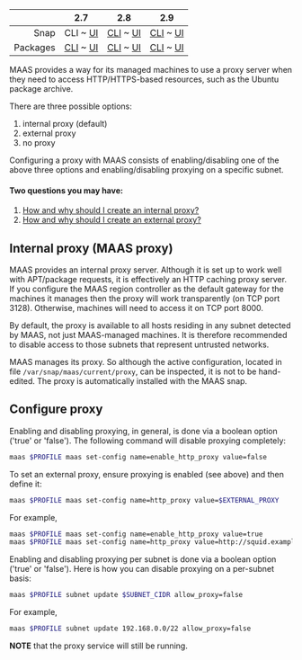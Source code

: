 <!-- deb-2-7-cli
||2.7|2.8|2.9|
|-----:|:-----:|:-----:|:-----:|
|Snap|[CLI](/t/proxy/3030) ~ [UI](/t/proxy/3031)|[CLI](/t/proxy/3032) ~ [UI](/t/proxy/3033)|[CLI](/t/proxy/3034) ~ [UI](/t/proxy/3035)|
|Packages|CLI ~ [UI](/t/proxy/3037)|[CLI](/t/proxy/3038) ~ [UI](/t/proxy/3039)|[CLI](/t/proxy/3040) ~ [UI](/t/proxy/3041)|
 deb-2-7-cli -->

<!-- deb-2-7-ui
||2.7|2.8|2.9|
|-----:|:-----:|:-----:|:-----:|
|Snap|[CLI](/t/proxy/3030) ~ [UI](/t/proxy/3031)|[CLI](/t/proxy/3032) ~ [UI](/t/proxy/3033)|[CLI](/t/proxy/3034) ~ [UI](/t/proxy/3035)|
|Packages|[CLI](/t/proxy/3036) ~ UI|[CLI](/t/proxy/3038) ~ [UI](/t/proxy/3039)|[CLI](/t/proxy/3040) ~ [UI](/t/proxy/3041)|
 deb-2-7-ui -->

<!-- deb-2-8-cli
||2.7|2.8|2.9|
|-----:|:-----:|:-----:|:-----:|
|Snap|[CLI](/t/proxy/3030) ~ [UI](/t/proxy/3031)|[CLI](/t/proxy/3032) ~ [UI](/t/proxy/3033)|[CLI](/t/proxy/3034) ~ [UI](/t/proxy/3035)|
|Packages|[CLI](/t/proxy/3036) ~ [UI](/t/proxy/3037)|CLI ~ [UI](/t/proxy/3039)|[CLI](/t/proxy/3040) ~ [UI](/t/proxy/3041)|
 deb-2-8-cli -->

<!-- deb-2-8-ui
||2.7|2.8|2.9|
|-----:|:-----:|:-----:|:-----:|
|Snap|[CLI](/t/proxy/3030) ~ [UI](/t/proxy/3031)|[CLI](/t/proxy/3032) ~ [UI](/t/proxy/3033)|[CLI](/t/proxy/3034) ~ [UI](/t/proxy/3035)|
|Packages|[CLI](/t/proxy/3036) ~ [UI](/t/proxy/3037)|[CLI](/t/proxy/3038) ~ UI|[CLI](/t/proxy/3040) ~ [UI](/t/proxy/3041)|
 deb-2-8-ui -->

<!-- deb-2-9-cli
||2.7|2.8|2.9|
|-----:|:-----:|:-----:|:-----:|
|Snap|[CLI](/t/proxy/3030) ~ [UI](/t/proxy/3031)|[CLI](/t/proxy/3032) ~ [UI](/t/proxy/3033)|[CLI](/t/proxy/3034) ~ [UI](/t/proxy/3035)|
|Packages|[CLI](/t/proxy/3036) ~ [UI](/t/proxy/3037)|[CLI](/t/proxy/3038) ~ [UI](/t/proxy/3039)|CLI ~ [UI](/t/proxy/3041)|
 deb-2-9-cli -->

<!-- deb-2-9-ui
||2.7|2.8|2.9|
|-----:|:-----:|:-----:|:-----:|
|Snap|[CLI](/t/proxy/3030) ~ [UI](/t/proxy/3031)|[CLI](/t/proxy/3032) ~ [UI](/t/proxy/3033)|[CLI](/t/proxy/3034) ~ [UI](/t/proxy/3035)|
|Packages|[CLI](/t/proxy/3036) ~ [UI](/t/proxy/3037)|[CLI](/t/proxy/3038) ~ [UI](/t/proxy/3039)|[CLI](/t/proxy/3040) ~ UI|
 deb-2-9-ui -->

||2.7|2.8|2.9|
|-----:|:-----:|:-----:|:-----:|
|Snap|CLI ~ [UI](/t/proxy/3031)|[CLI](/t/proxy/3032) ~ [UI](/t/proxy/3033)|[CLI](/t/proxy/3034) ~ [UI](/t/proxy/3035)|
|Packages|[CLI](/t/proxy/3036) ~ [UI](/t/proxy/3037)|[CLI](/t/proxy/3038) ~ [UI](/t/proxy/3039)|[CLI](/t/proxy/3040) ~ [UI](/t/proxy/3041)|

<!-- snap-2-7-ui
||2.7|2.8|2.9|
|-----:|:-----:|:-----:|:-----:|
|Snap|[CLI](/t/proxy/3030) ~ UI|[CLI](/t/proxy/3032) ~ [UI](/t/proxy/3033)|[CLI](/t/proxy/3034) ~ [UI](/t/proxy/3035)|
|Packages|[CLI](/t/proxy/3036) ~ [UI](/t/proxy/3037)|[CLI](/t/proxy/3038) ~ [UI](/t/proxy/3039)|[CLI](/t/proxy/3040) ~ [UI](/t/proxy/3041)|
 snap-2-7-ui -->

<!-- snap-2-8-cli
||2.7|2.8|2.9|
|-----:|:-----:|:-----:|:-----:|
|Snap|[CLI](/t/proxy/3030) ~ [UI](/t/proxy/3031)|CLI ~ [UI](/t/proxy/3033)|[CLI](/t/proxy/3034) ~ [UI](/t/proxy/3035)|
|Packages|[CLI](/t/proxy/3036) ~ [UI](/t/proxy/3037)|[CLI](/t/proxy/3038) ~ [UI](/t/proxy/3039)|[CLI](/t/proxy/3040) ~ [UI](/t/proxy/3041)|
 snap-2-8-cli -->

<!-- snap-2-8-ui
||2.7|2.8|2.9|
|-----:|:-----:|:-----:|:-----:|
|Snap|[CLI](/t/proxy/3030) ~ [UI](/t/proxy/3031)|[CLI](/t/proxy/3032) ~ UI|[CLI](/t/proxy/3034) ~ [UI](/t/proxy/3035)|
|Packages|[CLI](/t/proxy/3036) ~ [UI](/t/proxy/3037)|[CLI](/t/proxy/3038) ~ [UI](/t/proxy/3039)|[CLI](/t/proxy/3040) ~ [UI](/t/proxy/3041)|
 snap-2-8-ui -->

<!-- snap-2-9-cli
||2.7|2.8|2.9|
|-----:|:-----:|:-----:|:-----:|
|Snap|[CLI](/t/proxy/3030) ~ [UI](/t/proxy/3031)|[CLI](/t/proxy/3032) ~ [UI](/t/proxy/3033)|CLI ~ [UI](/t/proxy/3035)|
|Packages|[CLI](/t/proxy/3036) ~ [UI](/t/proxy/3037)|[CLI](/t/proxy/3038) ~ [UI](/t/proxy/3039)|[CLI](/t/proxy/3040) ~ [UI](/t/proxy/3041)|
 snap-2-9-cli -->

<!-- snap-2-9-ui
||2.7|2.8|2.9|
|-----:|:-----:|:-----:|:-----:|
|Snap|[CLI](/t/proxy/3030) ~ [UI](/t/proxy/3031)|[CLI](/t/proxy/3032) ~ [UI](/t/proxy/3033)|[CLI](/t/proxy/3034) ~ UI|
|Packages|[CLI](/t/proxy/3036) ~ [UI](/t/proxy/3037)|[CLI](/t/proxy/3038) ~ [UI](/t/proxy/3039)|[CLI](/t/proxy/3040) ~ [UI](/t/proxy/3041)|
 snap-2-9-ui -->

MAAS provides a way for its managed machines to use a proxy server when they need to access HTTP/HTTPS-based resources, such as the Ubuntu package archive.

There are three possible options:

1.   internal proxy (default)
2.   external proxy
3.   no proxy

Configuring a proxy with MAAS consists of enabling/disabling one of the above three options and enabling/disabling proxying on a specific subnet.

#### Two questions you may have:

1. [How and why should I create an internal proxy?](#heading--internal-proxy-maas-proxy)
2. [How and why should I create an external proxy?](#heading--configure-proxy)

<h2 id="heading--internal-proxy-maas-proxy">Internal proxy (MAAS proxy)</h2>

MAAS provides an internal proxy server. Although it is set up to work well with APT/package requests, it is effectively an HTTP caching proxy server. If you configure the MAAS region controller as the default gateway for the machines it manages then the proxy will work transparently (on TCP port 3128). Otherwise, machines will need to access it on TCP port 8000.

By default, the proxy is available to all hosts residing in any subnet detected by MAAS, not just MAAS-managed machines. It is therefore recommended to disable access to those subnets that represent untrusted networks.

<!-- deb-2-7-ui deb-2-7-cli deb-2-8-ui deb-2-8-cli deb-2-9-ui deb-2-9-cli
MAAS manages its proxy. So although the active configuration, located in file `/var/lib/maas/maas-proxy.conf`, can be inspected, it is not to be hand-edited.

You must install the proxy on the same host as the region controller (via the 'maas-proxy' package).
deb-2-7-ui deb-2-7-cli deb-2-8-ui deb-2-8-cli deb-2-9-ui deb-2-9-cli -->

MAAS manages its proxy. So although the active configuration, located in file `/var/snap/maas/current/proxy`, can be inspected, it is not to be hand-edited. The proxy is automatically installed with the MAAS snap.

<h2 id="heading--configure-proxy">Configure proxy</h2>

Enabling and disabling proxying, in general, is done via a boolean option ('true' or 'false'). The following command will disable proxying completely:

``` bash
maas $PROFILE maas set-config name=enable_http_proxy value=false
```

To set an external proxy, ensure proxying is enabled (see above) and then define it:

``` bash
maas $PROFILE maas set-config name=http_proxy value=$EXTERNAL_PROXY
```

For example,

``` bash
maas $PROFILE maas set-config name=enable_http_proxy value=true
maas $PROFILE maas set-config name=http_proxy value=http://squid.example.com:3128/
```

Enabling and disabling proxying per subnet is done via a boolean option ('true' or 'false'). Here is how you can disable proxying on a per-subnet basis:

``` bash
maas $PROFILE subnet update $SUBNET_CIDR allow_proxy=false
```

For example,

``` bash
maas $PROFILE subnet update 192.168.0.0/22 allow_proxy=false
```


<!-- snap-2-7-ui snap-2-8-ui snap-2-9-ui deb-2-7-ui deb-2-8-ui deb-2-9-ui
In the web UI, visit the 'Settings' page and select the 'Network services' tab. The 'Proxy' section is at the top. You can apply your changes by pressing the 'Save' button.

<a href="https://assets.ubuntu.com/v1/55800a33-installconfig-network-proxy__2.4_configure-proxy.png" target = "_blank"><img src="https://assets.ubuntu.com/v1/55800a33-installconfig-network-proxy__2.4_configure-proxy.png"></a>

To enable the internal proxy, ensure that the checkbox adjacent to 'MAAS Built-in' is selected. This internal proxy is the default configuration.

To enable an external proxy, activate the 'External' checkbox and use the new field that is displayed to define the proxy's URL (and port if necessary).

An upstream cache peer can be defined by enabling the 'Peer' checkbox and entering the external proxy URL into the field. With this enabled, machines will be configured to use the MAAS built-in proxy to download cached APT packages.

To prevent MAAS machines from using a proxy, enable the 'Don't use a proxy' checkbox.
snap-2-7-ui snap-2-8-ui snap-2-9-ui deb-2-7-ui deb-2-8-ui deb-2-9-ui -->

**NOTE** that the proxy service will still be running.